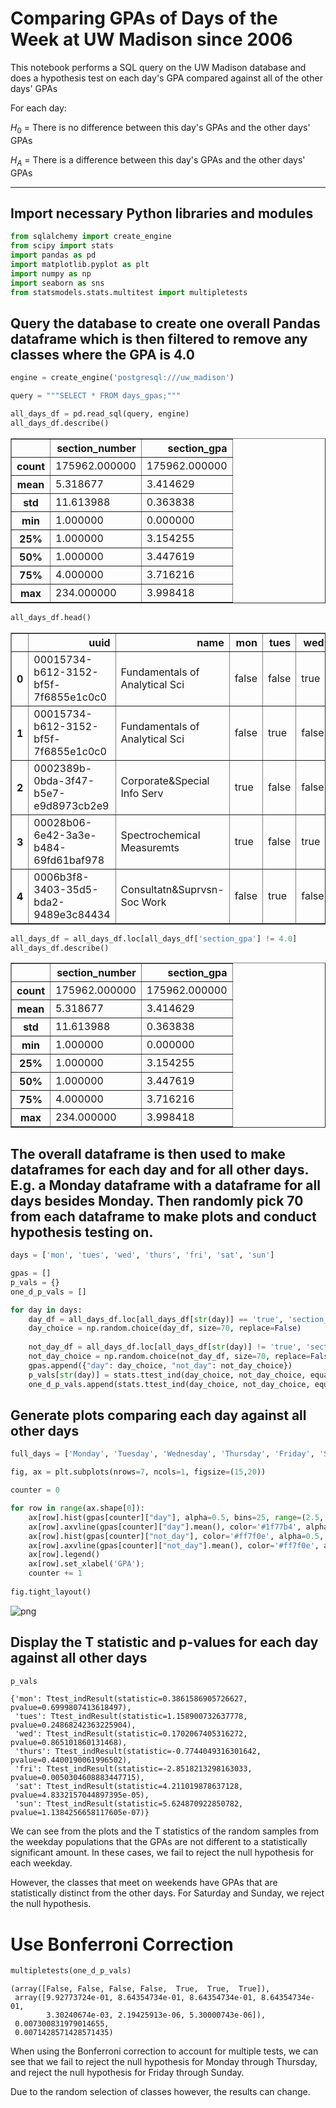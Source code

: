 # Comparing GPAs of Days of the Week at UW Madison since 2006

This notebook performs a SQL query on the UW Madison database and does a hypothesis test on each day's GPA compared against all of the other days' GPAs

For each day:

$H_0$ = There is no difference between this day's GPAs and the other days' GPAs

$H_A$ = There is a difference between this day's GPAs and the other days' GPAs

---

## Import necessary Python libraries and modules


```python
from sqlalchemy import create_engine
from scipy import stats
import pandas as pd
import matplotlib.pyplot as plt
import numpy as np
import seaborn as sns
from statsmodels.stats.multitest import multipletests
```

## Query the database to create one overall Pandas dataframe which is then filtered to remove any classes where the GPA is 4.0


```python
engine = create_engine('postgresql:///uw_madison')
```


```python
query = """SELECT * FROM days_gpas;"""
```


```python
all_days_df = pd.read_sql(query, engine)
all_days_df.describe()
```




<div>
<style scoped>
    .dataframe tbody tr th:only-of-type {
        vertical-align: middle;
    }

    .dataframe tbody tr th {
        vertical-align: top;
    }

    .dataframe thead th {
        text-align: right;
    }
</style>
<table border="1" class="dataframe">
  <thead>
    <tr style="text-align: right;">
      <th></th>
      <th>section_number</th>
      <th>section_gpa</th>
    </tr>
  </thead>
  <tbody>
    <tr>
      <th>count</th>
      <td>175962.000000</td>
      <td>175962.000000</td>
    </tr>
    <tr>
      <th>mean</th>
      <td>5.318677</td>
      <td>3.414629</td>
    </tr>
    <tr>
      <th>std</th>
      <td>11.613988</td>
      <td>0.363838</td>
    </tr>
    <tr>
      <th>min</th>
      <td>1.000000</td>
      <td>0.000000</td>
    </tr>
    <tr>
      <th>25%</th>
      <td>1.000000</td>
      <td>3.154255</td>
    </tr>
    <tr>
      <th>50%</th>
      <td>1.000000</td>
      <td>3.447619</td>
    </tr>
    <tr>
      <th>75%</th>
      <td>4.000000</td>
      <td>3.716216</td>
    </tr>
    <tr>
      <th>max</th>
      <td>234.000000</td>
      <td>3.998418</td>
    </tr>
  </tbody>
</table>
</div>




```python
all_days_df.head()
```




<div>
<style scoped>
    .dataframe tbody tr th:only-of-type {
        vertical-align: middle;
    }

    .dataframe tbody tr th {
        vertical-align: top;
    }

    .dataframe thead th {
        text-align: right;
    }
</style>
<table border="1" class="dataframe">
  <thead>
    <tr style="text-align: right;">
      <th></th>
      <th>uuid</th>
      <th>name</th>
      <th>mon</th>
      <th>tues</th>
      <th>wed</th>
      <th>thurs</th>
      <th>fri</th>
      <th>sat</th>
      <th>sun</th>
      <th>subject_name</th>
      <th>section_number</th>
      <th>section_gpa</th>
    </tr>
  </thead>
  <tbody>
    <tr>
      <th>0</th>
      <td>00015734-b612-3152-bf5f-7f6855e1c0c0</td>
      <td>Fundamentals of Analytical Sci</td>
      <td>false</td>
      <td>false</td>
      <td>true</td>
      <td>false</td>
      <td>false</td>
      <td>false</td>
      <td>false</td>
      <td>Chemistry</td>
      <td>1</td>
      <td>3.117647</td>
    </tr>
    <tr>
      <th>1</th>
      <td>00015734-b612-3152-bf5f-7f6855e1c0c0</td>
      <td>Fundamentals of Analytical Sci</td>
      <td>false</td>
      <td>true</td>
      <td>false</td>
      <td>true</td>
      <td>false</td>
      <td>false</td>
      <td>false</td>
      <td>Chemistry</td>
      <td>1</td>
      <td>3.117647</td>
    </tr>
    <tr>
      <th>2</th>
      <td>0002389b-0bda-3f47-b5e7-e9d8973cb2e9</td>
      <td>Corporate&amp;Special Info Serv</td>
      <td>true</td>
      <td>false</td>
      <td>false</td>
      <td>false</td>
      <td>false</td>
      <td>false</td>
      <td>false</td>
      <td>Library and Information Studies</td>
      <td>1</td>
      <td>3.818182</td>
    </tr>
    <tr>
      <th>3</th>
      <td>00028b06-6e42-3a3e-b484-69fd61baf978</td>
      <td>Spectrochemical Measuremts</td>
      <td>true</td>
      <td>false</td>
      <td>true</td>
      <td>false</td>
      <td>true</td>
      <td>false</td>
      <td>false</td>
      <td>Chemistry</td>
      <td>1</td>
      <td>3.425926</td>
    </tr>
    <tr>
      <th>4</th>
      <td>0006b3f8-3403-35d5-bda2-9489e3c84434</td>
      <td>Consultatn&amp;Suprvsn-Soc Work</td>
      <td>false</td>
      <td>true</td>
      <td>false</td>
      <td>false</td>
      <td>false</td>
      <td>false</td>
      <td>false</td>
      <td>Social Work</td>
      <td>1</td>
      <td>3.730769</td>
    </tr>
  </tbody>
</table>
</div>




```python
all_days_df = all_days_df.loc[all_days_df['section_gpa'] != 4.0]
all_days_df.describe()
```




<div>
<style scoped>
    .dataframe tbody tr th:only-of-type {
        vertical-align: middle;
    }

    .dataframe tbody tr th {
        vertical-align: top;
    }

    .dataframe thead th {
        text-align: right;
    }
</style>
<table border="1" class="dataframe">
  <thead>
    <tr style="text-align: right;">
      <th></th>
      <th>section_number</th>
      <th>section_gpa</th>
    </tr>
  </thead>
  <tbody>
    <tr>
      <th>count</th>
      <td>175962.000000</td>
      <td>175962.000000</td>
    </tr>
    <tr>
      <th>mean</th>
      <td>5.318677</td>
      <td>3.414629</td>
    </tr>
    <tr>
      <th>std</th>
      <td>11.613988</td>
      <td>0.363838</td>
    </tr>
    <tr>
      <th>min</th>
      <td>1.000000</td>
      <td>0.000000</td>
    </tr>
    <tr>
      <th>25%</th>
      <td>1.000000</td>
      <td>3.154255</td>
    </tr>
    <tr>
      <th>50%</th>
      <td>1.000000</td>
      <td>3.447619</td>
    </tr>
    <tr>
      <th>75%</th>
      <td>4.000000</td>
      <td>3.716216</td>
    </tr>
    <tr>
      <th>max</th>
      <td>234.000000</td>
      <td>3.998418</td>
    </tr>
  </tbody>
</table>
</div>



## The overall dataframe is then used to make dataframes for each day and for all other days. E.g. a Monday dataframe with a dataframe for all days besides Monday. Then randomly pick 70 from each dataframe to make plots and conduct hypothesis testing on.


```python
days = ['mon', 'tues', 'wed', 'thurs', 'fri', 'sat', 'sun']
```


```python
gpas = []
p_vals = {}
one_d_p_vals = []

for day in days:
    day_df = all_days_df.loc[all_days_df[str(day)] == 'true', 'section_gpa']
    day_choice = np.random.choice(day_df, size=70, replace=False)
    
    not_day_df = all_days_df.loc[all_days_df[str(day)] != 'true', 'section_gpa']
    not_day_choice = np.random.choice(not_day_df, size=70, replace=False)
    gpas.append({"day": day_choice, "not_day": not_day_choice})
    p_vals[str(day)] = stats.ttest_ind(day_choice, not_day_choice, equal_var=False)
    one_d_p_vals.append(stats.ttest_ind(day_choice, not_day_choice, equal_var=False)[1])
```

## Generate plots comparing each day against all other days


```python
full_days = ['Monday', 'Tuesday', 'Wednesday', 'Thursday', 'Friday', 'Saturday', 'Sunday']
```


```python
fig, ax = plt.subplots(nrows=7, ncols=1, figsize=(15,20))

counter = 0

for row in range(ax.shape[0]):
    ax[row].hist(gpas[counter]["day"], alpha=0.5, bins=25, range=(2.5, 4.0), label=f'{full_days[counter]} GPAs')
    ax[row].axvline(gpas[counter]["day"].mean(), color='#1f77b4', alpha=1, linestyle='dashed',label=f'{full_days[counter]} Mean')
    ax[row].hist(gpas[counter]["not_day"], color='#ff7f0e', alpha=0.5, bins=25, range=(2.5, 4.0), label=f'GPAs from Days Other than {full_days[counter]}')
    ax[row].axvline(gpas[counter]["not_day"].mean(), color='#ff7f0e', alpha=1, linestyle='dashed',label=f'Days Other than {full_days[counter]} Mean')
    ax[row].legend()
    ax[row].set_xlabel('GPA');
    counter += 1
    
fig.tight_layout()
```


![png](days_of_week_gpas_files/days_of_week_gpas_16_0.png)


## Display the T statistic and p-values for each day against all other days


```python
p_vals
```




    {'mon': Ttest_indResult(statistic=0.3861586905726627, pvalue=0.6999807413618497),
     'tues': Ttest_indResult(statistic=1.158900732637778, pvalue=0.24868242363225904),
     'wed': Ttest_indResult(statistic=0.1702067405316272, pvalue=0.865101860131468),
     'thurs': Ttest_indResult(statistic=-0.7744049316301642, pvalue=0.4400190061996502),
     'fri': Ttest_indResult(statistic=-2.8518213298163033, pvalue=0.0050304608883447715),
     'sat': Ttest_indResult(statistic=4.211019878637128, pvalue=4.8332157044897395e-05),
     'sun': Ttest_indResult(statistic=5.624870922850782, pvalue=1.1384256658117605e-07)}



We can see from the plots and the T statistics of the random samples from the weekday populations that the GPAs are not different to a statistically significant amount. In these cases, we fail to reject the null hypothesis for each weekday.

However, the classes that meet on weekends have GPAs that are statistically distinct from the other days. For Saturday and Sunday, we reject the null hypothesis.

# Use Bonferroni Correction


```python
multipletests(one_d_p_vals)
```




    (array([False, False, False, False,  True,  True,  True]),
     array([9.92773724e-01, 8.64354734e-01, 8.64354734e-01, 8.64354734e-01,
            3.30240674e-03, 2.19425913e-06, 5.30000743e-06]),
     0.007300831979014655,
     0.0071428571428571435)



When using the Bonferroni correction to account for multiple tests, we can see that we fail to reject the null hypothesis for Monday through Thursday, and reject the null hypothesis for Friday through Sunday.

Due to the random selection of classes however, the results can change.


```python

```
